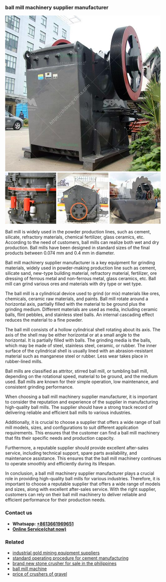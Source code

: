 <h3>ball mill machinery supplier manufacturer</h3><img src='1708332458.jpg' alt=''><p>Ball mill is widely used in the powder production lines, such as cement, silicate, refractory materials, chemical fertilizer, glass ceramics, etc. According to the need of customers, ball mills can realize both wet and dry production. Ball mills have been designed in standard sizes of the final products between 0.074 mm and 0.4 mm in diameter.</p><p>Ball mill machinery supplier manufacturer is a key equipment for grinding materials, widely used in powder-making production line such as cement, silicate sand, new-type building material, refractory material, fertilizer, ore dressing of ferrous metal and non-ferrous metal, glass ceramics, etc. Ball mill can grind various ores and materials with dry type or wet type.</p><p>The ball mill is a cylindrical device used to grind (or mix) materials like ores, chemicals, ceramic raw materials, and paints. Ball mill rotate around a horizontal axis, partially filled with the material to be ground plus the grinding medium. Different materials are used as media, including ceramic balls, flint pebbles, and stainless steel balls. An internal cascading effect reduces the material to a fine powder.</p><p>The ball mill consists of a hollow cylindrical shell rotating about its axis. The axis of the shell may be either horizontal or at a small angle to the horizontal. It is partially filled with balls. The grinding media is the balls, which may be made of steel, stainless steel, ceramic, or rubber. The inner surface of the cylindrical shell is usually lined with an abrasion-resistant material such as manganese steel or rubber. Less wear takes place in rubber-lined mills.</p><p>Ball mills are classified as attritor, stirred ball mill, or tumbling ball mill, depending on the rotational speed, material to be ground, and the medium used. Ball mills are known for their simple operation, low maintenance, and consistent grinding performance.</p><p>When choosing a ball mill machinery supplier manufacturer, it is important to consider the reputation and experience of the supplier in manufacturing high-quality ball mills. The supplier should have a strong track record of delivering reliable and efficient ball mills to various industries.</p><p>Additionally, it is crucial to choose a supplier that offers a wide range of ball mill models, sizes, and configurations to suit different application requirements. This ensures that the customer can find a ball mill machinery that fits their specific needs and production capacity.</p><p>Furthermore, a reputable supplier should provide excellent after-sales service, including technical support, spare parts availability, and maintenance assistance. This ensures that the ball mill machinery continues to operate smoothly and efficiently during its lifespan.</p><p>In conclusion, a ball mill machinery supplier manufacturer plays a crucial role in providing high-quality ball mills for various industries. Therefore, it is important to choose a reputable supplier that offers a wide range of models and sizes, along with excellent after-sales service. With the right supplier, customers can rely on their ball mill machinery to deliver reliable and efficient performance for their production needs.</p><h3>Contact us</h3><ul><li><strong>Whatsapp:&nbsp;<a href="https://wa.me/8613661969651">+8613661969651</a></strong></li><li><a href="https://swt.shibang-china.com/?git&amp;zhl&amp;ball mill machinery supplier manufacturer"><strong>Online Service(chat now)</strong></a></li></ul><h3>Related</h3><ul><li><a href='industrial gold mining equipment suppliers.md'>industrial gold mining equipment suppliers</a></li><li><a href='standard operating procedure for cement manufacturing.md'>standard operating procedure for cement manufacturing</a></li><li><a href='brand new stone crusher for sale in the philippines.md'>brand new stone crusher for sale in the philippines</a></li><li><a href='ball mill machine.md'>ball mill machine</a></li><li><a href='price of crushers of gravel.md'>price of crushers of gravel</a></li></ul>